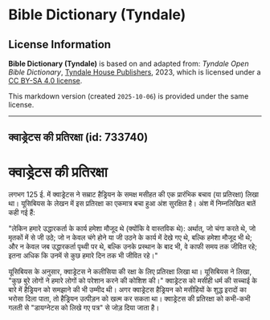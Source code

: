 # Bible Dictionary (Tyndale)

## License Information

**Bible Dictionary (Tyndale)** is based on and adapted from: _Tyndale Open Bible Dictionary_, [Tyndale House Publishers](https://tyndaleopenresources.com/), 2023, which is licensed under a [CC BY-SA 4.0 license](https://creativecommons.org/licenses/by-sa/4.0/legalcode.en).

This markdown version (created `2025-10-06`) is provided under the same license.



--------------------------------

## क्वाड्रेटस की प्रतिरक्षा (id: 733740)

क्वाड्रेटस की प्रतिरक्षा
========================

लगभग 125 ई. में क्वाड्रेटस ने सम्राट हैड्रियन के समक्ष मसीहत की एक प्रारंभिक बचाव (या प्रतिरक्षा) लिखा था। यूसिबियस के लेखन में इस प्रतिरक्षा का एकमात्र बचा हुआ अंश सुरक्षित है। अंश में निम्नलिखित बातें कही गई हैं:

"लेकिन हमारे उद्धारकर्ता के कार्य हमेशा मौजूद थे (क्योंकि वे वास्तविक थे): अर्थात्, जो चंगा करते थे, जो मृतकों में से जी उठे; जो न केवल चंगे होने या जी उठने के कार्य में देखे गए थे, बल्कि हमेशा मौजूद भी थे; और न केवल जब उद्धारकर्ता पृथ्वी पर थे, बल्कि उनके प्रस्थान के बाद भी, वे काफी समय तक जीवित रहे; इतना अधिक कि उनमें से कुछ हमारे दिन तक भी जीवित रहे।"

यूसिबियस के अनुसार, क्वाड्रेटस ने कलीसिया की रक्षा के लिए प्रतिरक्षा लिखा था। यूसिबियस ने लिखा, "कुछ बुरे लोगों ने हमारे लोगों को परेशान करने की कोशिश की।" क्वाड्रेटस को मसीही धर्म की सच्चाई के बारे में हैड्रियन को समझाने की भी उम्मीद थी। अगर क्वाड्रेटस हैड्रियन को मसीहियों के शुद्ध इरादों का भरोसा दिला पाता, तो हैड्रियन उत्पीड़न को खत्म कर सकता था। क्वाड्रेटस की प्रतिरक्षा को कभी\-कभी गलती से "डायग्नेटस को लिखे गए पत्र" से जोड़ दिया जाता है।


